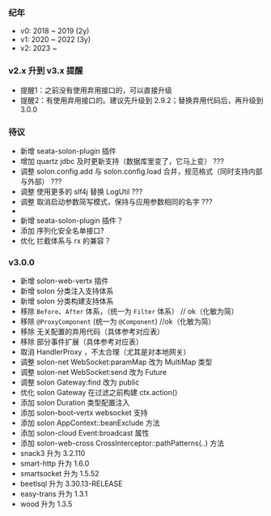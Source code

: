 ### 纪年

* v0: 2018 ~ 2019 (2y)
* v1: 2020 ~ 2022 (3y)
* v2: 2023 ~

### v2.x 升到 v3.x 提醒

* 提醒1：之前没有使用弃用接口的，可以直接升级 <br>
* 提醒2：有使用弃用接口的。建议先升级到 2.9.2；替换弃用代码后，再升级到 3.0.0


### 待议
* 新增 seata-solon-plugin 插件
* 增加 quartz jdbc 及时更新支持（数据库里变了，它马上变） ???
* 调整 solon.config.add 与 solon.config.load 合并，规范格式（同时支持内部与外部） ???
* 调整 使用更多的 slf4j 替换 LogUtil ???
* 调整 取消启动参数简写模式，保持与应用参数相同的名字 ???
* 
* 新增 seata-solon-plugin 插件？
* 添加 序列化安全名单接口?
* 优化 拦截体系与 rx 的兼容？

### v3.0.0

* 新增 solon-web-vertx 插件
* 新增 solon 分类注入支持体系
* 新增 solon 分类构建支持体系
* 移除 `Before`、`After` 体系，（统一为 `Filter` 体系） // ok（化敏为简）
* 移除 `@ProxyComponent` (统一为 `@Component`) //ok（化敏为简）
* 移除 无关配置的弃用代码（具体参考对应表）
* 移除 部分事件扩展（具体参考对应表）
* 取消 HandlerProxy ，不太合理（尤其是对本地网关）
* 调整 solon-net WebSocket:paramMap 改为 MultiMap 类型
* 调整 solon-net WebSocket:send 改为 Future<Void>
* 调整 solon Gateway:find 改为 public
* 优化 solon Gateway 在过滤之前构建 ctx.action()
* 添加 solon Duration 类型配置注入
* 添加 solon-boot-vertx websocket 支持
* 添加 solon AppContext::beanExclude 方法
* 添加 solon-cloud Event:broadcast 属性
* 添加 solon-web-cross CrossInterceptor::pathPatterns(..) 方法
* snack3 升为 3.2.110
* smart-http 升为 1.6.0
* smartsocket 升为 1.5.52
* beetlsql 升为 3.30.13-RELEASE
* easy-trans 升为 1.3.1
* wood 升为 1.3.5